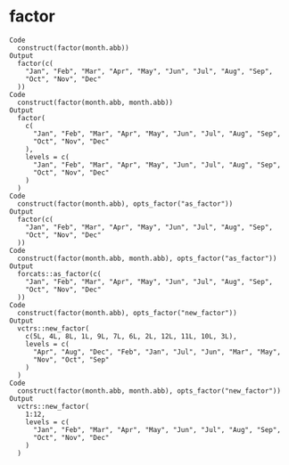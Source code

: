 # factor

    Code
      construct(factor(month.abb))
    Output
      factor(c(
        "Jan", "Feb", "Mar", "Apr", "May", "Jun", "Jul", "Aug", "Sep",
        "Oct", "Nov", "Dec"
      ))
    Code
      construct(factor(month.abb, month.abb))
    Output
      factor(
        c(
          "Jan", "Feb", "Mar", "Apr", "May", "Jun", "Jul", "Aug", "Sep",
          "Oct", "Nov", "Dec"
        ),
        levels = c(
          "Jan", "Feb", "Mar", "Apr", "May", "Jun", "Jul", "Aug", "Sep",
          "Oct", "Nov", "Dec"
        )
      )
    Code
      construct(factor(month.abb), opts_factor("as_factor"))
    Output
      factor(c(
        "Jan", "Feb", "Mar", "Apr", "May", "Jun", "Jul", "Aug", "Sep",
        "Oct", "Nov", "Dec"
      ))
    Code
      construct(factor(month.abb, month.abb), opts_factor("as_factor"))
    Output
      forcats::as_factor(c(
        "Jan", "Feb", "Mar", "Apr", "May", "Jun", "Jul", "Aug", "Sep",
        "Oct", "Nov", "Dec"
      ))
    Code
      construct(factor(month.abb), opts_factor("new_factor"))
    Output
      vctrs::new_factor(
        c(5L, 4L, 8L, 1L, 9L, 7L, 6L, 2L, 12L, 11L, 10L, 3L),
        levels = c(
          "Apr", "Aug", "Dec", "Feb", "Jan", "Jul", "Jun", "Mar", "May",
          "Nov", "Oct", "Sep"
        )
      )
    Code
      construct(factor(month.abb, month.abb), opts_factor("new_factor"))
    Output
      vctrs::new_factor(
        1:12,
        levels = c(
          "Jan", "Feb", "Mar", "Apr", "May", "Jun", "Jul", "Aug", "Sep",
          "Oct", "Nov", "Dec"
        )
      )

